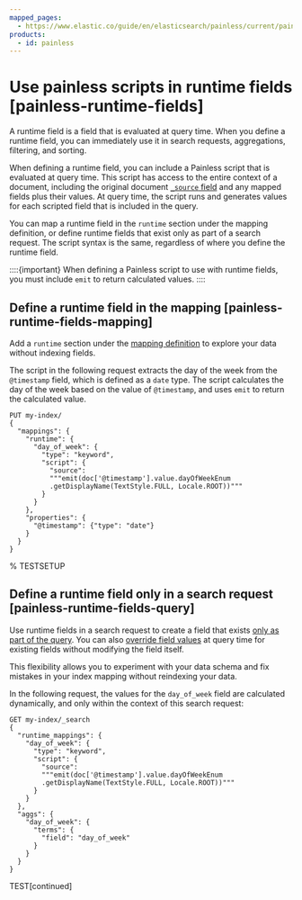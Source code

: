 ```yaml
---
mapped_pages:
  - https://www.elastic.co/guide/en/elasticsearch/painless/current/painless-runtime-fields.html
products:
  - id: painless
---
```


# Use painless scripts in runtime fields [painless-runtime-fields]

A runtime field is a field that is evaluated at query time. When you define a runtime field, you can immediately use it in search requests, aggregations, filtering, and sorting.

When defining a runtime field, you can include a Painless script that is evaluated at query time. This script has access to the entire context of a document, including the original document [`_source` field](docs-content://explore-analyze/scripting/modules-scripting-fields.md) and any mapped fields plus their values. At query time, the script runs and generates values for each scripted field that is included in the query.

You can map a runtime field in the `runtime` section under the mapping definition, or define runtime fields that exist only as part of a search request. The script syntax is the same, regardless of where you define the runtime field.

::::{important}
When defining a Painless script to use with runtime fields, you must include `emit` to return calculated values.
::::



## Define a runtime field in the mapping [painless-runtime-fields-mapping]

Add a `runtime` section under the [mapping definition](docs-content://manage-data/data-store/mapping/map-runtime-field.md) to explore your data without indexing fields.

The script in the following request extracts the day of the week from the `@timestamp` field, which is defined as a `date` type. The script calculates the day of the week based on the value of `@timestamp`, and uses `emit` to return the calculated value.

```console
PUT my-index/
{
  "mappings": {
    "runtime": {
      "day_of_week": {
        "type": "keyword",
        "script": {
          "source":
          """emit(doc['@timestamp'].value.dayOfWeekEnum
          .getDisplayName(TextStyle.FULL, Locale.ROOT))"""
        }
      }
    },
    "properties": {
      "@timestamp": {"type": "date"}
    }
  }
}
```
% TESTSETUP

## Define a runtime field only in a search request [painless-runtime-fields-query]

Use runtime fields in a search request to create a field that exists [only as part of the query](docs-content://manage-data/data-store/mapping/define-runtime-fields-in-search-request.md). You can also [override field values](docs-content://manage-data/data-store/mapping/override-field-values-at-query-time.md) at query time for existing fields without modifying the field itself.

This flexibility allows you to experiment with your data schema and fix mistakes in your index mapping without reindexing your data.

In the following request, the values for the `day_of_week` field are calculated dynamically, and only within the context of this search request:

```console
GET my-index/_search
{
  "runtime_mappings": {
    "day_of_week": {
      "type": "keyword",
      "script": {
        "source":
        """emit(doc['@timestamp'].value.dayOfWeekEnum
        .getDisplayName(TextStyle.FULL, Locale.ROOT))"""
      }
    }
  },
  "aggs": {
    "day_of_week": {
      "terms": {
        "field": "day_of_week"
      }
    }
  }
}
```
TEST[continued]
